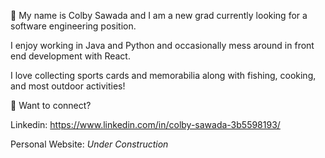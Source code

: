 👋  My name is Colby Sawada and I am a new grad currently looking for a software engineering position. 

I enjoy working in Java and Python and occasionally mess around in front end development with React. 

I love collecting sports cards and memorabilia along with fishing, cooking, and most outdoor activities!



🔗 Want to connect? 

Linkedin: https://www.linkedin.com/in/colby-sawada-3b5598193/

Personal Website: *Under Construction*


<!---
Korrubi/Korrubi is a ✨ special ✨ repository because its `README.md` (this file) appears on your GitHub profile.
You can click the Preview link to take a look at your changes.
--->
